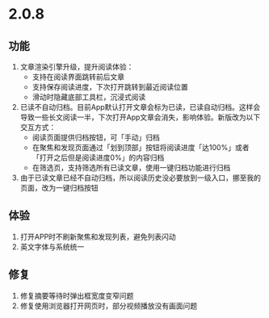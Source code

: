# 2.0.8

## 功能

1. 文章渲染引擎升级，提升阅读体验：
   - 支持在阅读界面跳转前后文章
   - 支持保存阅读进度，下次打开跳转到最近阅读位置
   - 滑动时隐藏底部工具栏，沉浸式阅读
2. 已读不自动归档。目前App默认打开文章会标为已读，已读自动归档。这样会导致一些长文阅读一半，下次打开App文章会消失，影响体验。新版改为以下交互方式：
   - 阅读页面提供归档按钮，可「手动」归档
   - 在聚焦和发现页面通过「划到顶部」按钮将阅读进度「达100%」或者「打开之后但是阅读进度0%」的内容归档
   - 在筛选页，支持筛选所有已读文章，使用一键归档功能进行归档
3. 由于已读文章已经不自动归档，所以阅读历史没必要放到一级入口，挪至我的页面，改为一键归档按钮

## 体验

1. 打开APP时不刷新聚焦和发现列表，避免列表闪动
2. 英文字体与系统统一

## 修复

1. 修复摘要等待时弹出框宽度变窄问题
2. 修复使用浏览器打开网页时，部分视频播放没有画面问题